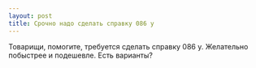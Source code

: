 ```yaml
---
layout: post 
title: Срочно надо сделать справку 086 у 
--- 
```

Товарищи, помогите, требуется сделать справку 086 у. Желательно побыстрее и подешевле. Есть варианты?